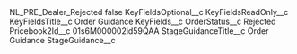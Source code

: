 <?xml version="1.0" encoding="UTF-8"?>
<CustomMetadata xmlns="http://soap.sforce.com/2006/04/metadata" xmlns:xsi="http://www.w3.org/2001/XMLSchema-instance" xmlns:xsd="http://www.w3.org/2001/XMLSchema">
    <label>NL_PRE_Dealer_Rejected</label>
    <protected>false</protected>
    <values>
        <field>KeyFieldsOptional__c</field>
        <value xsi:nil="true"/>
    </values>
    <values>
        <field>KeyFieldsReadOnly__c</field>
        <value xsi:nil="true"/>
    </values>
    <values>
        <field>KeyFieldsTitle__c</field>
        <value xsi:type="xsd:string">Order Guidance</value>
    </values>
    <values>
        <field>KeyFields__c</field>
        <value xsi:nil="true"/>
    </values>
    <values>
        <field>OrderStatus__c</field>
        <value xsi:type="xsd:string">Rejected</value>
    </values>
    <values>
        <field>Pricebook2Id__c</field>
        <value xsi:type="xsd:string">01s6M000002id59QAA</value>
    </values>
    <values>
        <field>StageGuidanceTitle__c</field>
        <value xsi:type="xsd:string">Order Guidance</value>
    </values>
    <values>
        <field>StageGuidance__c</field>
        <value xsi:nil="true"/>
    </values>
</CustomMetadata>
